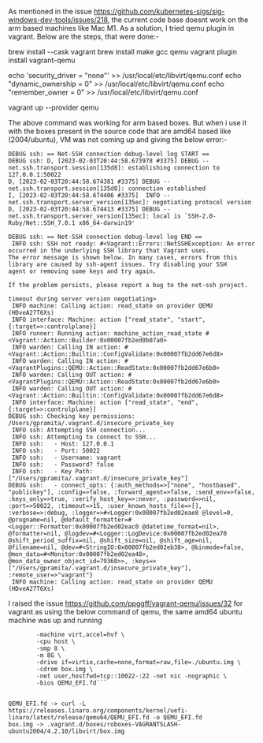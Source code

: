 As mentioned in the issue https://github.com/kubernetes-sigs/sig-windows-dev-tools/issues/218, the current code base doesnt work on the arm based machines like Mac M1.
As a solution, I tried qemu plugin in vagrant. 
Below are the steps, that were done:-

brew install --cask vagrant
brew install make gcc qemu
vagrant plugin install vagrant-qemu

echo 'security_driver = "none"' >> /usr/local/etc/libvirt/qemu.conf
echo "dynamic_ownership = 0" >> /usr/local/etc/libvirt/qemu.conf
echo "remember_owner = 0" >> /usr/local/etc/libvirt/qemu.conf

vagrant up --provider qemu

The above command was working for arm based boxes.
But when i use it with the boxes present in the source code that are amd64 based like (2004/ubuntu), VM was not coming up and giving the below error:-

```
DEBUG ssh: == Net-SSH connection debug-level log START ==
DEBUG ssh: D, [2023-02-03T20:44:58.673978 #3375] DEBUG -- net.ssh.transport.session[135d8]: establishing connection to 127.0.0.1:50022
D, [2023-02-03T20:44:58.674381 #3375] DEBUG -- net.ssh.transport.session[135d8]: connection established
I, [2023-02-03T20:44:58.674406 #3375]  INFO -- net.ssh.transport.server_version[135ec]: negotiating protocol version
D, [2023-02-03T20:44:58.674413 #3375] DEBUG -- net.ssh.transport.server_version[135ec]: local is `SSH-2.0-Ruby/Net::SSH_7.0.1 x86_64-darwin19'

DEBUG ssh: == Net-SSH connection debug-level log END ==
 INFO ssh: SSH not ready: #<Vagrant::Errors::NetSSHException: An error occurred in the underlying SSH library that Vagrant uses.
The error message is shown below. In many cases, errors from this
library are caused by ssh-agent issues. Try disabling your SSH
agent or removing some keys and try again.

If the problem persists, please report a bug to the net-ssh project.

timeout during server version negotiating>
 INFO machine: Calling action: read_state on provider QEMU (HDveA27T6Xs)
 INFO interface: Machine: action ["read_state", "start", {:target=>:controlplane}]
 INFO runner: Running action: machine_action_read_state #<Vagrant::Action::Builder:0x00007fb2ed0b07a0>
 INFO warden: Calling IN action: #<Vagrant::Action::Builtin::ConfigValidate:0x00007fb2dd67e6d8>
 INFO warden: Calling IN action: #<VagrantPlugins::QEMU::Action::ReadState:0x00007fb2dd67e6b0>
 INFO warden: Calling OUT action: #<VagrantPlugins::QEMU::Action::ReadState:0x00007fb2dd67e6b0>
 INFO warden: Calling OUT action: #<Vagrant::Action::Builtin::ConfigValidate:0x00007fb2dd67e6d8>
 INFO interface: Machine: action ["read_state", "end", {:target=>:controlplane}]
DEBUG ssh: Checking key permissions: /Users/gpramita/.vagrant.d/insecure_private_key
 INFO ssh: Attempting SSH connection...
 INFO ssh: Attempting to connect to SSH...
 INFO ssh:   - Host: 127.0.0.1
 INFO ssh:   - Port: 50022
 INFO ssh:   - Username: vagrant
 INFO ssh:   - Password? false
 INFO ssh:   - Key Path: ["/Users/gpramita/.vagrant.d/insecure_private_key"]
DEBUG ssh:   - connect_opts: {:auth_methods=>["none", "hostbased", "publickey"], :config=>false, :forward_agent=>false, :send_env=>false, :keys_only=>true, :verify_host_key=>:never, :password=>nil, :port=>50022, :timeout=>15, :user_known_hosts_file=>[], :verbose=>:debug, :logger=>#<Logger:0x00007fb2ed02eae8 @level=0, @progname=nil, @default_formatter=#<Logger::Formatter:0x00007fb2ed02eac0 @datetime_format=nil>, @formatter=nil, @logdev=#<Logger::LogDevice:0x00007fb2ed02ea70 @shift_period_suffix=nil, @shift_size=nil, @shift_age=nil, @filename=nil, @dev=#<StringIO:0x00007fb2ed02eb38>, @binmode=false, @mon_data=#<Monitor:0x00007fb2ed02ea48>, @mon_data_owner_object_id=79360>>, :keys=>["/Users/gpramita/.vagrant.d/insecure_private_key"], :remote_user=>"vagrant"}
 INFO machine: Calling action: read_state on provider QEMU (HDveA27T6Xs)

```

I raised the issue https://github.com/ppggff/vagrant-qemu/issues/32 for vagrant as using the below command of qemu, the same amd64 ubuntu machine was up and running

```qemu-system-aarch64 \
        -machine virt,accel=hvf \
        -cpu host \
        -smp 8 \
        -m 8G \
        -drive if=virtio,cache=none,format=raw,file=./ubuntu.img \
        -cdrom box.img \
        -net user,hostfwd=tcp::10022-:22 -net nic -nographic \
        -bios QEMU_EFI.fd```


QEMU_EFI.fd -> curl -L https://releases.linaro.org/components/kernel/uefi-linaro/latest/release/qemu64/QEMU_EFI.fd -o QEMU_EFI.fd
box.img -> .vagrant.d/boxes/roboxes-VAGRANTSLASH-ubuntu2004/4.2.10/libvirt/box.img
